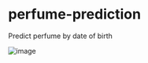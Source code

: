 # perfume-prediction
Predict perfume by date of birth

![image](https://user-images.githubusercontent.com/69880015/217798977-058b246f-e9ad-4126-a95f-51127b153b24.png)
